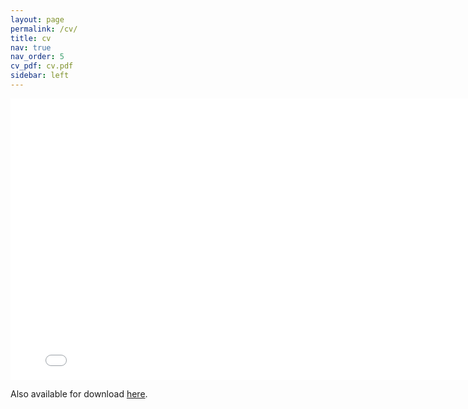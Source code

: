 ```yaml
---
layout: page
permalink: /cv/
title: cv
nav: true
nav_order: 5
cv_pdf: cv.pdf
sidebar: left
---
```


<div style="--aspect-ratio: 16/9;">
  <iframe
    src="/assets/pdf/cv.pdf"
    width="800"
    height="450"
    frameborder="0"
  >
  </iframe>
</div>

Also available for download <a href="/assets/pdf/cv.pdf">here</a>.
